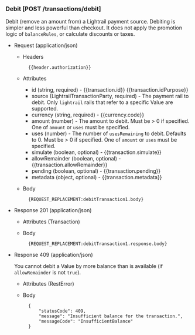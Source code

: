 ### Debit [POST /transactions/debit]

Debit (remove an amount from) a Lightrail payment source.  Debiting is simpler and less powerful than checkout.  It does not apply the promotion logic of `balanceRules`, or calculate discounts or taxes.

+ Request (application/json)

    + Headers
    
            {{header.authorization}}
        
    + Attributes
        + id (string, required) - {{transaction.id}}  {{transaction.idPurpose}}
        + source (LightrailTransactionParty, required) - The payment rail to debit.  Only `lightrail` rails that refer to a specific Value are supported.
        + currency (string, required) - {{currency.code}}
        + amount (number) - The amount to debit.  Must be > 0 if specified.  One of `amount` or `uses` must be specified.
        + uses (number) - The number of `usesRemaining` to debit.  Defaults to 0.  Must be > 0 if specified.  One of `amount` or `uses` must be specified.
        + simulate (boolean, optional) - {{transaction.simulate}}
        + allowRemainder (boolean, optional) - {{transaction.allowRemainder}}
        + pending (boolean, optional) - {{transaction.pending}}
        + metadata (object, optional) - {{transaction.metadata}}

    + Body

            {REQUEST_REPLACEMENT:debitTransaction1.body}
    
+ Response 201 (application/json)

    + Attributes (Transaction)

    + Body

            {REQUEST_REPLACEMENT:debitTransaction1.response.body}

+ Response 409 (application/json)

    You cannot debit a Value by more balance than is available (if `allowRemainder` is not `true`).

    + Attributes (RestError)

    + Body

            {
                "statusCode": 409,
                "message": "Insufficient balance for the transaction.",
                "messageCode": "InsufficientBalance"
            }
